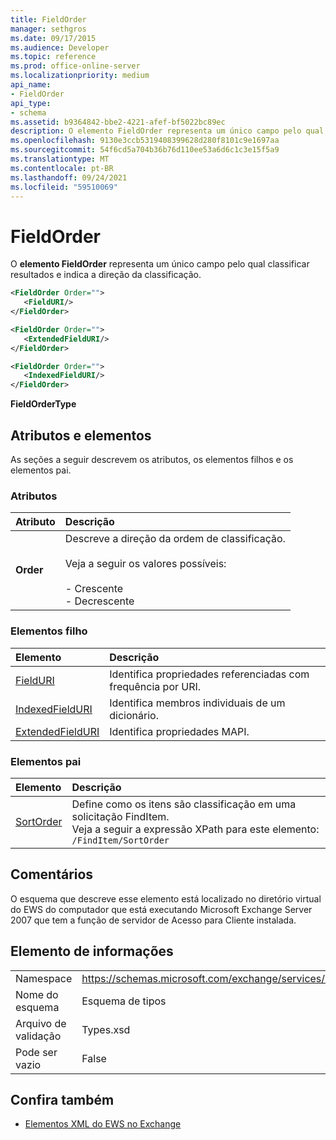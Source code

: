 ```yaml
---
title: FieldOrder
manager: sethgros
ms.date: 09/17/2015
ms.audience: Developer
ms.topic: reference
ms.prod: office-online-server
ms.localizationpriority: medium
api_name:
- FieldOrder
api_type:
- schema
ms.assetid: b9364842-bbe2-4221-afef-bf5022bc89ec
description: O elemento FieldOrder representa um único campo pelo qual classificar resultados e indica a direção da classificação.
ms.openlocfilehash: 9130e3ccb5319408399628d280f8101c9e1697aa
ms.sourcegitcommit: 54f6cd5a704b36b76d110ee53a6d6c1c3e15f5a9
ms.translationtype: MT
ms.contentlocale: pt-BR
ms.lasthandoff: 09/24/2021
ms.locfileid: "59510069"
---
```

# <a name="fieldorder"></a>FieldOrder

O **elemento FieldOrder** representa um único campo pelo qual classificar resultados e indica a direção da classificação. 
  
```xml
<FieldOrder Order="">
   <FieldURI/>
</FieldOrder>
```

```xml
<FieldOrder Order="">
   <ExtendedFieldURI/> 
</FieldOrder>
```

```xml
<FieldOrder Order="">
   <IndexedFieldURI/>
</FieldOrder>
```

**FieldOrderType**

## <a name="attributes-and-elements"></a>Atributos e elementos

As seções a seguir descrevem os atributos, os elementos filhos e os elementos pai.
  
### <a name="attributes"></a>Atributos

|**Atributo**|**Descrição**|
|:-----|:-----|
|**Order** <br/> | Descreve a direção da ordem de classificação.<br/><br/> Veja a seguir os valores possíveis: <br/> <br/>- Crescente  <br/>- Decrescente  <br/> |
   
### <a name="child-elements"></a>Elementos filho

|**Elemento**|**Descrição**|
|:-----|:-----|
|[FieldURI](fielduri.md) <br/> |Identifica propriedades referenciadas com frequência por URI.  <br/> |
|[IndexedFieldURI](indexedfielduri.md) <br/> |Identifica membros individuais de um dicionário.  <br/> |
|[ExtendedFieldURI](extendedfielduri.md) <br/> |Identifica propriedades MAPI.  <br/> |
   
### <a name="parent-elements"></a>Elementos pai

|**Elemento**|**Descrição**|
|:-----|:-----|
|[SortOrder](sortorder.md) <br/> |Define como os itens são classificação em uma solicitação FindItem.  <br/> Veja a seguir a expressão XPath para este elemento:  `/FindItem/SortOrder` <br/> |
   
## <a name="remarks"></a>Comentários

O esquema que descreve esse elemento está localizado no diretório virtual do EWS do computador que está executando Microsoft Exchange Server 2007 que tem a função de servidor de Acesso para Cliente instalada.
  
## <a name="element-information"></a>Elemento de informações

|||
|:-----|:-----|
|Namespace  <br/> |https://schemas.microsoft.com/exchange/services/2006/types  <br/> |
|Nome do esquema  <br/> |Esquema de tipos  <br/> |
|Arquivo de validação  <br/> |Types.xsd  <br/> |
|Pode ser vazio  <br/> |False  <br/> |
   
## <a name="see-also"></a>Confira também

- [Elementos XML do EWS no Exchange](ews-xml-elements-in-exchange.md)

